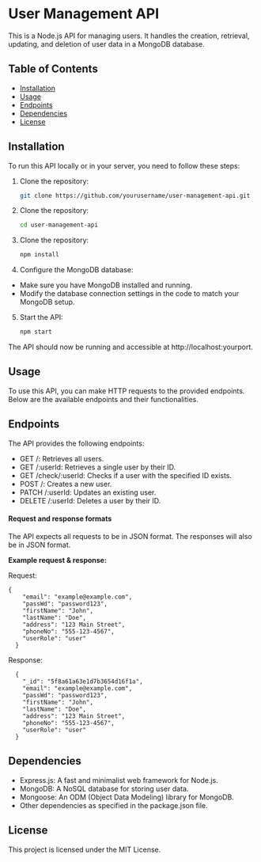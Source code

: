 
# User Management API

This is a Node.js API for managing users. It handles the creation, retrieval, updating, and deletion of user data in a MongoDB database.


## Table of Contents

- [Installation](#installation)
- [Usage](#usage)
- [Endpoints](#endpoints)
- [Dependencies](#dependencies)
- [License](#license)

## Installation

To run this API locally or in your server, you need to follow these steps:

1. Clone the repository:

   ```bash
   git clone https://github.com/yourusername/user-management-api.git

2. Clone the repository:

   ```bash
   cd user-management-api

3. Clone the repository:

   ```bash
   npm install

4. Configure the MongoDB database:
- Make sure you have MongoDB installed and running.
- Modify the database connection settings in the code to match your MongoDB setup.


5. Start the API:

   ```bash
   npm start

The API should now be running and accessible at http://localhost:yourport.

## Usage

To use this API, you can make HTTP requests to the provided endpoints. Below are the available endpoints and their functionalities.

## Endpoints
The API provides the following endpoints:

- GET /: Retrieves all users.
- GET /:userId: Retrieves a single user by their ID.
- GET /check/:userId: Checks if a user with the specified ID exists.
- POST /: Creates a new user.
- PATCH /:userId: Updates an existing user.
- DELETE /:userId: Deletes a user by their ID.

#### Request and response formats
The API expects all requests to be in JSON format. The responses will also be in JSON format.

**Example request & response:**

Request:

    {
        "email": "example@example.com",
        "passWd": "password123",
        "firstName": "John",
        "lastName": "Doe",
        "address": "123 Main Street",
        "phoneNo": "555-123-4567",
        "userRole": "user"
      }

      
Response:

      {
        "_id": "5f8a61a63e1d7b3654d16f1a",
        "email": "example@example.com",
        "passWd": "password123",
        "firstName": "John",
        "lastName": "Doe",
        "address": "123 Main Street",
        "phoneNo": "555-123-4567",
        "userRole": "user"
      }

   
## Dependencies

- Express.js: A fast and minimalist web framework for Node.js.
- MongoDB: A NoSQL database for storing user data.
- Mongoose: An ODM (Object Data Modeling) library for MongoDB.
- Other dependencies as specified in the package.json file.


## License

This project is licensed under the MIT License.
